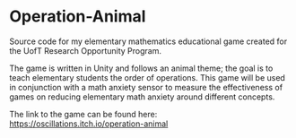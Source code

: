 # Operation-Animal
Source code for my elementary mathematics educational game created for the UofT Research Opportunity Program.

The game is written in Unity and follows an animal theme; the goal is to teach elementary students the order of operations.
This game will be used in conjunction with a math anxiety sensor to measure the effectiveness of games on reducing elementary math anxiety around different concepts.

The link to the game can be found here: https://oscillations.itch.io/operation-animal
